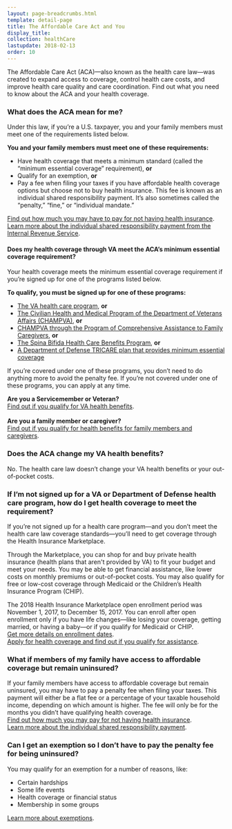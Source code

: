 ```yaml
---
layout: page-breadcrumbs.html
template: detail-page
title: The Affordable Care Act and You
display_title:
collection: healthCare
lastupdate: 2018-02-13
order: 10
---
```


<div class="va-introtext">

The Affordable Care Act (ACA)—also known as the health care law—was created to expand access to coverage, control health care costs, and improve health care quality and care coordination. Find out what you need to know about the ACA and your health coverage.

</div>

<div class="feature" markdown=“1”>

### What does the ACA mean for me?

Under this law, if you’re a U.S. taxpayer, you and your family members must meet one of the requirements listed below.

**You and your family members must meet one of these requirements:**

- Have health coverage that meets a minimum standard (called the “minimum essential coverage” requirement), **or**
- Qualify for an exemption, **or**
- Pay a fee when filing your taxes if you have affordable health coverage options but choose not to buy health insurance. This fee is known as an individual shared responsibility payment. It’s also sometimes called the “penalty,” “fine,” or “individual mandate.”

[Find out how much you may have to pay for not having health insurance](https://www.healthcare.gov/fees/fee-for-not-being-covered/).<br>
[Learn more about the individual shared responsibility payment from the Internal Revenue Service]( https://www.irs.gov/affordable-care-act/the-individual-shared-responsibility-payment-an-overview).<br>

#### Does my health coverage through VA meet the ACA’s minimum essential coverage requirement? 
Your health coverage meets the minimum essential coverage requirement if you’re signed up for one of the programs listed below.

**To qualify, you must be signed up for one of these programs:**
- [The VA health care program](/health-care/about-va-health-care/), **or** 
- [The Civilian Health and Medical Program of the Department of Veterans Affairs (CHAMPVA)](/health-care/family-caregiver-health-benefits/CHAMPVA/), **or** 
- [CHAMPVA through the Program of Comprehensive Assistance to Family Caregivers]( /health-care/family-caregiver-health-benefits/comprehensive-assistance-family-caregivers/), **or** 
- [The Spina Bifida Health Care Benefits Program](https://www.va.gov/COMMUNITYCARE/programs/dependents/spinabifida/index.asp), **or**  
- [A Department of Defense TRICARE plan that provides minimum essential coverage](https://tricare.mil/About/MEC) 

If you’re covered under one of these programs, you don’t need to do anything more to avoid the penalty fee. If you’re not covered under one of these programs, you can apply at any time.

**Are you a Servicemember or Veteran?** <br>[Find out if you qualify for VA health benefits](/health-care/eligibility/).<br><br>
**Are you a family member or caregiver?** <br>[Find out if you qualify for health benefits for family members and caregivers](/health-care/family-caregiver-health-benefits/comprehensive-assistance-family-caregivers/).
<br>

</div>

### Does the ACA change my VA health benefits? 
No. The health care law doesn’t change your VA health benefits or your out-of-pocket costs. 

### If I’m not signed up for a VA or Department of Defense health care program, how do I get health coverage to meet the requirement?
If you’re not signed up for a health care program—and you don’t meet the health care law coverage standards—you’ll need to get coverage through the Health Insurance Marketplace.

Through the Marketplace, you can shop for and buy private health insurance (health plans that aren't provided by VA) to fit your budget and meet your needs. You may be able to get financial assistance, like lower costs on monthly premiums or out-of-pocket costs. You may also qualify for free or low-cost coverage through Medicaid or the Children’s Health Insurance Program (CHIP). 

The 2018 Health Insurance Marketplace open enrollment period was November 1, 2017, to December 15, 2017. You can enroll after open enrollment only if you have life changes—like losing your coverage, getting married, or having a baby—or if you qualify for Medicaid or CHIP.<br>
[Get more details on enrollment dates](https://www.healthcare.gov/quick-guide/dates-and-deadlines/).<br>
[Apply for health coverage and find out if you qualify for assistance](https://www.healthcare.gov/).
<br>

### What if members of my family have access to affordable coverage but remain uninsured?

If your family members have access to affordable coverage but remain uninsured, you may have to pay a penalty fee when filing your taxes. This payment will either be a flat fee or a percentage of your taxable household income, depending on which amount is higher. The fee will only be for the months you didn’t have qualifying health coverage.<br>
[Find out how much you may pay for not having health insurance](https://www.healthcare.gov/fees/fee-for-not-being-covered/).<br>
[Learn more about the individual shared responsibility payment]( https://www.irs.gov/affordable-care-act/the-individual-shared-responsibility-payment-an-overview).  <br>

### Can I get an exemption so I don’t have to pay the penalty fee for being uninsured?
You may qualify for an exemption for a number of reasons, like:
- Certain hardships
- Some life events
- Health coverage or financial status
- Membership in some groups

[Learn more about exemptions](https://www.healthcare.gov/health-coverage-exemptions/exemptions-from-the-fee/).
